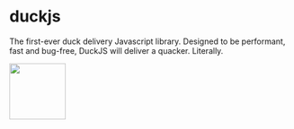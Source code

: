 # duckjs
The first-ever duck delivery Javascript library.
Designed to be performant, fast and bug-free, DuckJS will deliver a quacker. Literally.

<img src="https://raw.githubusercontent.com/Firepal/duckjs/master/duck.png" width="100"></img>
